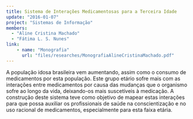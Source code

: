 ```yaml
---
title: Sistema de Interações Medicamentosas para a Terceira Idade
update: "2016-01-07"
project: "Sistemas de Informação"
members:
  - "Aline Cristina Machado"
  - "Fátima L. S. Nunes"
link:
    - name: "Monografia"
      url: "files/researches/MonografiaAlineCristinaMachado.pdf"
---
```


A população idosa brasileira vem aumentando, assim como o consumo de medicamentos por esta população. Este grupo etário sofre mais com as interações entre medicamentos por causa das mudanças que o organismo sofre ao longo da vida, deixando-os mais suscetíveis à medicação. A construção deste sistema teve como objetivo de mapear estas interações para que possa auxiliar os profissionais de saúde na conscientização e no uso racional de medicamentos, especialmente para esta faixa etária.
